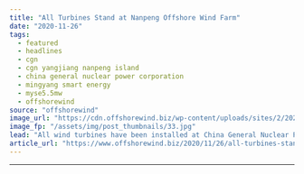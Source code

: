 ```yaml
---
title: "All Turbines Stand at Nanpeng Offshore Wind Farm"
date: "2020-11-26"
tags: 
  - featured
  - headlines
  - cgn
  - cgn yangjiang nanpeng island
  - china general nuclear power corporation
  - mingyang smart energy
  - myse5.5mw
  - offshorewind
source: "offshorewind"
image_url: "https://cdn.offshorewind.biz/wp-content/uploads/sites/2/2020/11/26120048/All-Turbines-Stand-at-Nanpeng-Offshore-Wind-Farm.jpg"
image_fp: "/assets/img/post_thumbnails/33.jpg"
lead: "All wind turbines have been installed at China General Nuclear Power Corporation&#8217;s (CGN) Nanpeng"
article_url: "https://www.offshorewind.biz/2020/11/26/all-turbines-stand-at-nanpeng-offshore-wind-farm/"
---
```


---
